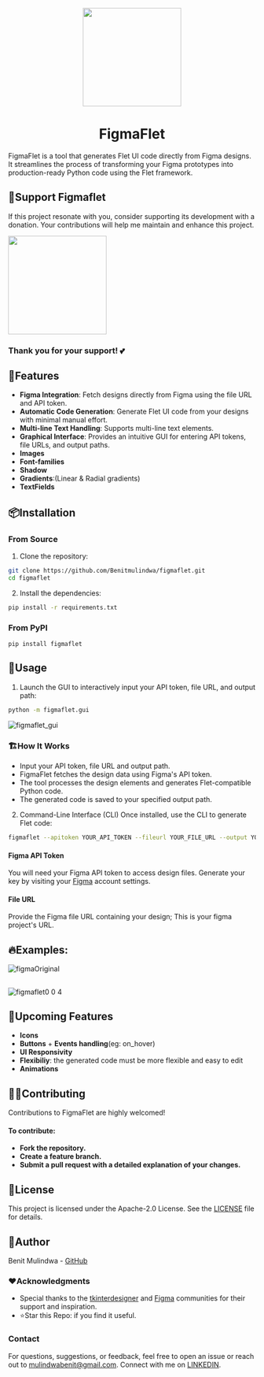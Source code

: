 <p align="center">
  <img align="center" src="https://github.com/user-attachments/assets/7c2116cd-b31d-464d-b024-9001292e149e" width=200 height=200>
</p>


<h1 align="center"> FigmaFlet </h1>

FigmaFlet is a tool that generates Flet UI code directly from Figma designs. It streamlines the process of transforming your Figma prototypes into production-ready Python code using the Flet framework. 
## 🦋Support Figmaflet
If this project resonate with you, consider supporting its development with a donation. Your contributions will help me maintain and enhance this project. 

<a href="https://www.paypal.com/donate/?hosted_button_id=7L6XHBCCZL9K4"> 
<img src="https://img.shields.io/badge/Donate-PayPal-blue.svg" width="200">
</a>

### Thank you for your support! 💕

## 🌟Features

- **Figma Integration**: Fetch designs directly from Figma using the file URL and API token.
- **Automatic Code Generation**: Generate Flet UI code from your designs with minimal manual effort.
- **Multi-line Text Handling**: Supports multi-line text elements.
- **Graphical Interface**: Provides an intuitive GUI for entering API tokens, file URLs, and output paths.
- **Images**
- **Font-families**
- **Shadow**
- **Gradients**:(Linear & Radial gradients)
- **TextFields**

## 📦Installation

### From Source
1. Clone the repository:
```bash
git clone https://github.com/Benitmulindwa/figmaflet.git
cd figmaflet
```
2. Install the dependencies:
```bash
pip install -r requirements.txt
```
### From PyPI

```
pip install figmaflet
```

## 🚀Usage

1. Launch the GUI to interactively input your API token, file URL, and output path:

```bash
python -m figmaflet.gui
```
![figmaflet_gui](https://github.com/user-attachments/assets/10ed6ffa-9deb-4e7d-94b2-11489d4ebf23)
### 🏗️How It Works
- Input your API token, file URL and output path.
- FigmaFlet fetches the design data using Figma's API token.
- The tool processes the design elements and generates Flet-compatible Python code.
- The generated code is saved to your specified output path.

2. Command-Line Interface (CLI)
Once installed, use the CLI to generate Flet code:

```bash
figmaflet --apitoken YOUR_API_TOKEN --fileurl YOUR_FILE_URL --output YOUR_OUTPUT_PATH
```

#### Figma API Token
You will need your Figma API token to access design files. Generate your key by visiting your [Figma](https://figma.com) account settings.

#### File URL
Provide the Figma file URL containing your design; This is your figma project's URL.

## 🔥Examples:

![figmaOriginal](https://github.com/user-attachments/assets/054e5b07-aece-45ba-812b-4b6dceaaeb86)
##
![figmaflet0 0 4](https://github.com/user-attachments/assets/5fd92ffe-7c82-4f52-8dcd-85585a70d553)

## 🌱Upcoming Features
- **Icons**
- **Buttons** + **Events handling**(eg: on_hover)
- **UI Responsivity**
- **Flexibiliy**: the generated code must be more flexible and easy to edit
- **Animations**


## 🤝🏽Contributing
Contributions to FigmaFlet are highly welcomed! 

#### To contribute:

- **Fork the repository.**
- **Create a feature branch.**
- **Submit a pull request with a detailed explanation of your changes.**
## 📜License
This project is licensed under the Apache-2.0 License. See the [LICENSE](LICENSE) file for details.

## 📝Author
Benit Mulindwa - [GitHub](https://github.com/benitmulindwa)

### ❤️Acknowledgments
- Special thanks to the [tkinterdesigner](https://github.com/ParthJadhav/Tkinter-Designer?tab=readme-ov-file) and [Figma](https://figma.com) communities for their support and inspiration.
- ⭐Star this Repo: if you find it useful.
### Contact
For questions, suggestions, or feedback, feel free to open an issue or reach out to mulindwabenit@gmail.com.
Connect with me on [LINKEDIN](https://www.linkedin.com/in/benit-mulindwa-06b11122a/).

